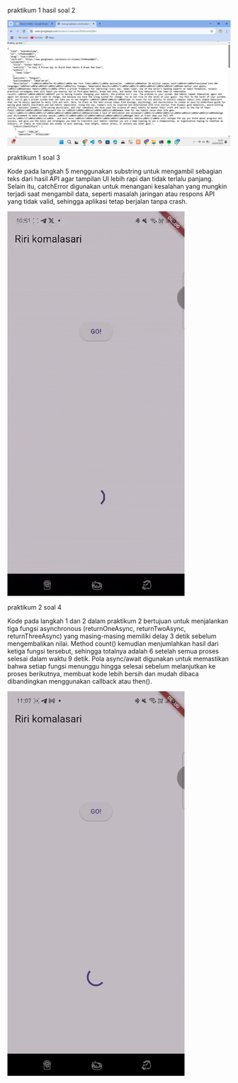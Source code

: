 praktikum 1 hasil soal 2

![soal2](lib/assets/json.png)

praktikum 1 soal 3

Kode pada langkah 5 menggunakan substring untuk mengambil sebagian teks dari hasil API agar tampilan UI lebih rapi dan tidak terlalu panjang. Selain itu, catchError digunakan untuk menangani kesalahan yang mungkin terjadi saat mengambil data, seperti masalah jaringan atau respons API yang tidak valid, sehingga aplikasi tetap berjalan tanpa crash.

![soal3](lib/assets/prak1-3.gif)

praktikum 2 soal 4

Kode pada langkah 1 dan 2 dalam praktikum 2 bertujuan untuk menjalankan tiga fungsi asynchronous (returnOneAsync, returnTwoAsync, returnThreeAsync) yang masing-masing memiliki delay 3 detik sebelum mengembalikan nilai. Method count() kemudian menjumlahkan hasil dari ketiga fungsi tersebut, sehingga totalnya adalah 6 setelah semua proses selesai dalam waktu 9 detik. Pola async/await digunakan untuk memastikan bahwa setiap fungsi menunggu hingga selesai sebelum melanjutkan ke proses berikutnya, membuat kode lebih bersih dan mudah dibaca dibandingkan menggunakan callback atau then().

![soal4](lib/assets/prak2.gif)